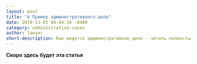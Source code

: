 ```yaml
---
layout: post
title: "4 Пример административного дела"
date: 2019-11-05 08:44:38 -0400
category: administrative-cases
author: lawyer
short-description: Как ведется административное дело - читать полностью.
---
```


**Скоро здесь будет эта статья**
